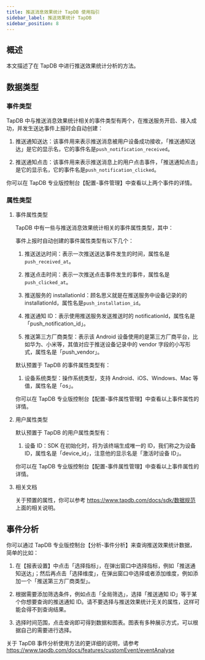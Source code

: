 ```yaml
---
title: 推送消息效果统计 TapDB 使用指引
sidebar_label: 推送效果统计 TapDB
sidebar_position: 8
---
```


## 概述

本文描述了在 TapDB 中进行推送效果统计分析的方法。

## 数据类型

### 事件类型

TapDB 中与推送消息效果统计相关的事件类型有两个，在推送服务开启、接入成功，并发生送达事件上报时会自动创建：

1.  推送通知送达：该事件用来表示推送消息被用户设备成功接收，「推送通知送达」是它的显示名，它的事件名是`push_notification_received`。

2.  推送通知点击：该事件用来表示推送消息上的用户点击事件，「推送通知点击」是它的显示名，它的事件名是`push_notification_clicked`。

你可以在 TapDB 专业版控制台【配置-事件管理】中查看以上两个事件的详情。

### 属性类型

1.  事件属性类型

    TapDB 中有一些与推送消息效果统计相关的事件属性类型，其中：

    事件上报时自动创建的事件属性类型有以下几个：

    1.  推送送达时间：表示一次推送送达事件发生的时间，属性名是 `push_received_at`。

    2.  推送点击时间：表示一次推送点击事件发生的事件，属性名是 `push_clicked_at`。

    3.  推送服务的 installationId：顾名思义就是在推送服务中设备记录的的 installationId，属性名是`push_installation_id`。

    4.  推送通知 ID：表示使用推送服务发送推送时的 notificationId，属性名是「push_notification_id」。

    5.  推送第三方厂商类型：表示该 Android 设备使用的是第三方厂商平台，比如华为、小米等，其值对应于推送设备记录中的 vendor 字段的小写形式，属性名是「push_vendor」。

    默认预置于 TapDB 的事件属性类型有：

    1.  设备系统类型：操作系统类型，支持 Android、iOS、Windows、Mac 等值，属性名是「os」。

    你可以在 TapDB 专业版控制台【配置-事件属性管理】中查看以上事件属性的详情。

2.  用户属性类型

    默认预置于 TapDB 的用户属性类型有：

    1.  设备 ID：SDK 在初始化时，将为该终端生成唯一的 ID，我们称之为设备 ID，属性名是「device_id」，注意他的显示名是「激活时设备 ID」。

    你可以在 TapDB 专业版控制台【配置-事件属性管理】中查看以上事件属性的详情。

3.  相关文档

    关于预置的属性，你可以参考 <https://www.tapdb.com/docs/sdk/数据规范> 上面的相关说明。

## 事件分析

你可以通过 TapDB 专业版控制台【分析-事件分析】来查询推送效果统计数据，简单的比如：

1.  在【报表设置】中点击「选择指标」，在弹出窗口中选择指标，例如「推送通知送达」；然后再点击「选择维度」，在弹出窗口中选择或者添加维度，例如添加一个「推送第三方厂商类型」。

2.  根据需要添加筛选条件，例如点击「全局筛选」，选择「推送通知 ID」等于某个你想要查询的推送通知 ID。请不要选择与推送效果统计无关的属性，这样可能会得不到查询结果。

3.  选择时间范围，点击查询即可得到数据和图表。图表有多种展示方式，可以根据自己的需要进行选择。

关于 TapDB 事件分析使用方法的更详细的说明，请参考 <https://www.tapdb.com/docs/features/customEvent/eventAnalyse>
